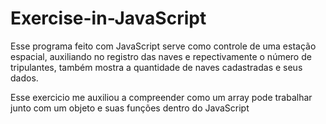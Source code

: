 # Exercise-in-JavaScript

Esse programa feito com JavaScript serve como controle de uma estação espacial, auxiliando no registro das naves e repectivamente o número de tripulantes, também mostra a quantidade de naves cadastradas e seus dados.

Esse exercicio me auxiliou a compreender como um array pode trabalhar junto com um objeto e suas funções dentro do JavaScript
